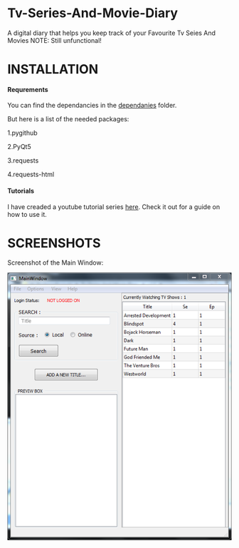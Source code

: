# Tv-Series-And-Movie-Diary
A digital diary that helps you keep track of your Favourite Tv Seies And Movies
NOTE: Still unfunctional!

# INSTALLATION
#### Requrements
You can find the dependancies in the [dependanies](/v2.0/dependanies) folder.

But here is a list of the needed packages:

1.pygithub

2.PyQt5

3.requests

4.requests-html

#### Tutorials
I have creaded a youtube tutorial series [here](https://www.youtube.com/watch?v=2lI5CvZjBPI&list=PLYBkj59Lkv1rtz6lrjRHIizK3kTTH41vB). Check it out for a guide on how to use it.

# SCREENSHOTS
Screenshot of the Main Window:

![Main Window Image](/v2.0/Screenshots/MainWindow.PNG)

